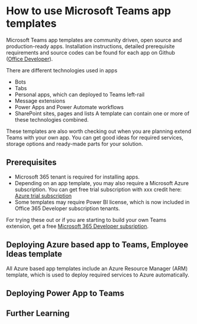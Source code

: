 # How to use Microsoft Teams app templates

Microsoft Teams app templates are community driven, open source and production-ready apps. Installation instructions, detailed prerequisite requirements and source codes can be found for each app on Github ([Office Developer](https://github.com/OfficeDev/)). 

There are different technologies used in apps
- Bots
- Tabs
- Personal apps, which can deployed to Teams left-rail
- Message extensions
- Power Apps and Power Automate workflows
- SharePoint sites, pages and lists
A template can contain one or more of these technologies combined.

These templates are also worth checking out when you are planning extend Teams with your own app. You can get good ideas for required services, storage options and ready-made parts for your solution.

## Prerequisites

- Microsoft 365 tenant is required for installing apps.
- Depending on an app template, you may also require a Microsoft Azure subscription. You can get free trial subscription with xxx credit here: [Azure trial subscription](https://docs)
- Some templates may require Power BI license, which is now included in Office 365 Developer subscription tenants.

For trying these out or if you are starting to build your own Teams extension, get a free [Microsoft 365 Developer subsription](https://office.com). 

## Deploying Azure based app to Teams, Employee Ideas template

All Azure based app templates include an Azure Resource Manager (ARM) template, which is used to deploy required services to Azure automatically. 

## Deploying Power App to Teams

## Further Learning
